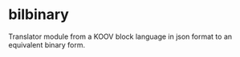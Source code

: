 # bilbinary

Translator module from a KOOV block language in json format to an equivalent binary form.
